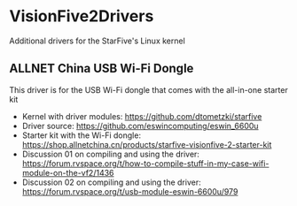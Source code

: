 # VisionFive2Drivers
Additional drivers for the StarFive's Linux kernel

## ALLNET China USB Wi-Fi Dongle
This driver is for the USB Wi-Fi dongle that comes with the all-in-one starter kit
- Kernel with driver modules: https://github.com/dtometzki/starfive
- Driver source: https://github.com/eswincomputing/eswin_6600u
- Starter kit with the Wi-Fi dongle: https://shop.allnetchina.cn/products/starfive-visionfive-2-starter-kit
- Discussion 01 on compiling and using the driver: https://forum.rvspace.org/t/how-to-compile-stuff-in-my-case-wifi-module-on-the-vf2/1436
- Discussion 02 on compiling and using the driver: https://forum.rvspace.org/t/usb-module-eswin-6600u/979
